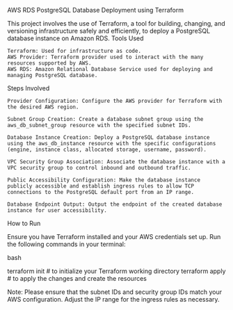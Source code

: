 AWS RDS PostgreSQL Database Deployment using Terraform

This project involves the use of Terraform, a tool for building, changing, and versioning infrastructure safely and efficiently, to deploy a PostgreSQL database instance on Amazon RDS.
Tools Used

    Terraform: Used for infrastructure as code.
    AWS Provider: Terraform provider used to interact with the many resources supported by AWS.
    AWS RDS: Amazon Relational Database Service used for deploying and managing PostgreSQL database.

Steps Involved

    Provider Configuration: Configure the AWS provider for Terraform with the desired AWS region.

    Subnet Group Creation: Create a database subnet group using the aws_db_subnet_group resource with the specified subnet IDs.

    Database Instance Creation: Deploy a PostgreSQL database instance using the aws_db_instance resource with the specific configurations (engine, instance class, allocated storage, username, password).

    VPC Security Group Association: Associate the database instance with a VPC security group to control inbound and outbound traffic.

    Public Accessibility Configuration: Make the database instance publicly accessible and establish ingress rules to allow TCP connections to the PostgreSQL default port from an IP range.

    Database Endpoint Output: Output the endpoint of the created database instance for user accessibility.

How to Run

Ensure you have Terraform installed and your AWS credentials set up. Run the following commands in your terminal:

bash

terraform init    # to initialize your Terraform working directory
terraform apply   # to apply the changes and create the resources

Note: Please ensure that the subnet IDs and security group IDs match your AWS configuration. Adjust the IP range for the ingress rules as necessary.
